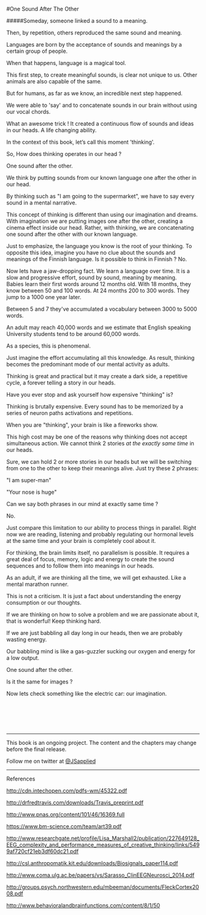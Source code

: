 #One Sound After The Other

#####Someday, someone linked a sound to a meaning. 

Then, by repetition, others reproduced the same sound and meaning. 

Languages are born by the acceptance of sounds and meanings by a certain group of people. 

When that happens, language is a magical tool. 

This first step, to create meaningful sounds, is clear not unique to us. Other animals are also capable of the same. 

But for humans, as far as we know, an incredible next step happened. 

We were able to 'say' and to concatenate sounds in our brain without using our vocal chords.

What an awesome trick ! It created a continuous flow of sounds and ideas in our heads. A life changing ability. 

In the context of this book, let’s call this moment 'thinking'. 

So, How does thinking operates in our head ?  

One sound after the other.  

We think by putting sounds from our known language one after the other in our head. 

By thinking such as "I am going to the supermarket", we have to say every sound in a mental narrative.  

This concept of thinking is different than using our imagination and dreams. With imagination we are putting images one after the other, creating a cinema effect inside our head. Rather, with thinking, we are concatenating one sound after the other with our known language.

Just to emphasize, the language you know is the root of your thinking. To opposite this idea,  imagine you have no clue about the sounds and meanings of the Finnish language. Is it possible to think in Finnish ? No. 

Now lets have a jaw-dropping fact. We learn a language over time. It is a slow and progressive effort, sound by sound, meaning by meaning.  
Babies learn their first words around 12 months old. With 18 months, they know between 50 and 100 words. At 24 months 200 to 300 words. They jump to a 1000 one year later. 

Between 5 and 7 they've accumulated a vocabulary between 3000 to 5000 words. 

An adult may reach 40,000 words and we estimate that English speaking University students tend to be around 60,000 words. 

As a species, this is phenomenal. 

Just imagine the effort accumulating all this knowledge. As result, thinking becomes the predominant mode of our mental activity as adults.  

Thinking is great and practical but it may create a dark side, a repetitive cycle, a forever telling a story in our heads.

Have you ever stop and ask yourself how expensive "thinking" is?

Thinking is brutally expensive. Every sound has to be memorized  by a series of neuron paths activations and repetitions. 

When you are "thinking", your brain is like a fireworks show.

This high cost may be one of the reasons why thinking does not accept simultaneous action. We cannot think 2 stories *at the exactly same time* in our heads.

Sure, we can hold 2 or more stories in our heads but we will be switching from one to the other to keep their meanings alive. Just try these 2 phrases:

"I am super-man"

"Your nose is huge"

Can we say both phrases in our mind at exactly same time ?

No.

Just compare this limitation to our ability to process things in parallel. Right now we are reading, listening and probably regulating our hormonal levels at the same time and your brain is completely cool about it. 

For thinking, the brain limits itself, no parallelism is possible. It requires a great deal of focus, memory, logic and energy to create the sound sequences and to follow them into meanings in our heads. 

As an adult, if we are thinking all the time, we will get exhausted. Like a mental marathon runner. 

This is not a criticism. It is just a fact about understanding the energy consumption or our thoughts.

If we are thinking on how to solve a problem and we are passionate about it, that is wonderful! Keep thinking hard. 

If we are just  babbling all day long in our heads, then we are probably wasting energy. 

Our babbling mind is like a gas-guzzler sucking our oxygen and energy for a low output. 

One sound after the other. 

Is it the same for images ? 

Now lets check something like the electric car: our imagination. 

<br />
<br />
<br />
<br />

***

This book is an ongoing project. The content and the chapters may change before the final release.

Follow me on twitter at [@JSapplied](https://twitter.com/JSapplied) 



***



References


http://cdn.intechopen.com/pdfs-wm/45322.pdf

http://drfredtravis.com/downloads/Travis_preprint.pdf

http://www.pnas.org/content/101/46/16369.full

https://www.bm-science.com/team/art39.pdf

http://www.researchgate.net/profile/Lisa_Marshall2/publication/227649128_EEG_complexity_and_performance_measures_of_creative_thinking/links/5499af720cf21eb3df60dc21.pdf

http://csl.anthropomatik.kit.edu/downloads/Biosignals_paper114.pdf

http://www.coma.ulg.ac.be/papers/vs/Sarasso_ClinEEGNeurosci_2014.pdf

http://groups.psych.northwestern.edu/mbeeman/documents/FleckCortex2008.pdf

http://www.behavioralandbrainfunctions.com/content/8/1/50